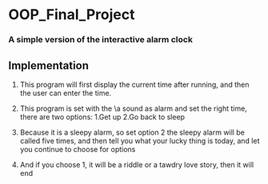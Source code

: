 # OOP_Final_Project
### A simple version of the interactive alarm clock
## Implementation

1. This program will first display the current time after running, and then the user can enter the time.



2. This program is set with the \a sound as alarm and set the right time, there are two options: 1.Get up 2.Go back to sleep



3. Because it is a sleepy alarm, so set option 2 the sleepy alarm will be called five times, and then tell you what your lucky thing is today, and let you continue to choose for options



4. And if you choose 1, it will be a riddle or a tawdry love story, then it will end

